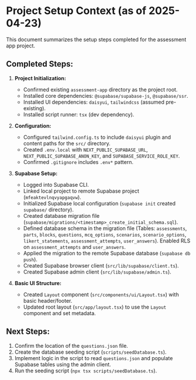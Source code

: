 # Project Setup Context (as of 2025-04-23)

This document summarizes the setup steps completed for the assessment app project.

## Completed Steps:

1.  **Project Initialization:**
    *   Confirmed existing `assessment-app` directory as the project root.
    *   Installed core dependencies: `@supabase/supabase-js`, `@supabase/ssr`.
    *   Installed UI dependencies: `daisyui`, `tailwindcss` (assumed pre-existing).
    *   Installed script runner: `tsx` (dev dependency).

2.  **Configuration:**
    *   Configured `tailwind.config.ts` to include `daisyui` plugin and content paths for the `src/` directory.
    *   Created `.env.local` with `NEXT_PUBLIC_SUPABASE_URL`, `NEXT_PUBLIC_SUPABASE_ANON_KEY`, and `SUPABASE_SERVICE_ROLE_KEY`.
    *   Confirmed `.gitignore` includes `.env*` pattern.

3.  **Supabase Setup:**
    *   Logged into Supabase CLI.
    *   Linked local project to remote Supabase project (`mfeaktevlnqvyapgaqvw`).
    *   Initialized Supabase local configuration (`supabase init` created `supabase/` directory).
    *   Created database migration file (`supabase/migrations/<timestamp>_create_initial_schema.sql`).
    *   Defined database schema in the migration file (Tables: `assessments`, `parts`, `blocks`, `questions`, `mcq_options`, `scenarios`, `scenario_options`, `likert_statements`, `assessment_attempts`, `user_answers`). Enabled RLS on `assessment_attempts` and `user_answers`.
    *   Applied the migration to the remote Supabase database (`supabase db push`).
    *   Created Supabase browser client (`src/lib/supabase/client.ts`).
    *   Created Supabase admin client (`src/lib/supabase/admin.ts`).

4.  **Basic UI Structure:**
    *   Created `Layout` component (`src/components/ui/Layout.tsx`) with basic header/footer.
    *   Updated root layout (`src/app/layout.tsx`) to use the `Layout` component and set metadata.

## Next Steps:

1.  Confirm the location of the `questions.json` file.
2.  Create the database seeding script (`scripts/seedDatabase.ts`).
3.  Implement logic in the script to read `questions.json` and populate Supabase tables using the admin client.
4.  Run the seeding script (`npx tsx scripts/seedDatabase.ts`). 